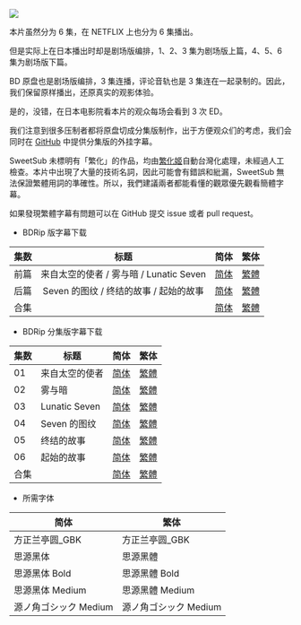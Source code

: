 ![](https://p.sda1.dev/5/87290e9195852479a4034793abd4ecf4/ETBGv3.jpg)

本片虽然分为 6 集，在 NETFLIX 上也分为 6 集播出。

但是实际上在日本播出时却是剧场版编排，1、2、3 集为剧场版上篇，4、5、6 集为剧场版下篇。

BD 原盘也是剧场版编排，3 集连播，评论音轨也是 3 集连在一起录制的。因此，我们保留原样播出，还原真实的观影体验。

是的，没错，在日本电影院看本片的观众每场会看到 3 次 ED。

我们注意到很多压制者都将原盘切成分集版制作，出于方便观众们的考虑，我们会同时在 [GitHub](https://github.com/SweetSub/SweetSub-source/tree/master/The%20Orbital%20Children#BDRip%20分集版字幕下载) 中提供分集版的外挂字幕。

SweetSub 未標明有「繁化」的作品，均由[繁化姬](https://zhconvert.org/)自動台灣化處理，未經過人工檢查。本片中出現了大量的技術名詞，因此可能會有錯誤和紕漏，SweetSub 無法保證繁體用詞的準確性。所以，我們建議兩者都能看懂的觀眾優先觀看簡體字幕。

如果發現繁體字幕有問題可以在 GitHub 提交 issue 或者 pull request。

&NewLine;
&NewLine;
* BDRip 版字幕下载

| 集数 | 标题 | 简体 | 繁体 |
| :-: | :-: | :-: | :-: |
| 前篇 | 来自太空的使者 / 雾与暗 / Lunatic Seven | [简体](https://raw.githubusercontent.com/SweetSub/SweetSub-source/master/The%20Orbital%20Children/%5BSweetSub%5D%20The%20Orbital%20Children%20-%20Movie%2001.chs.ass) | [繁體](https://raw.githubusercontent.com/SweetSub/SweetSub-source/master/The%20Orbital%20Children/%5BSweetSub%5D%20The%20Orbital%20Children%20-%20Movie%2001.cht.ass) |
| 后篇 | Seven 的图纹 / 终结的故事 / 起始的故事 | [简体](https://raw.githubusercontent.com/SweetSub/SweetSub-source/master/The%20Orbital%20Children/%5BSweetSub%5D%20The%20Orbital%20Children%20-%20Movie%2002.chs.ass) | [繁體](https://raw.githubusercontent.com/SweetSub/SweetSub-source/master/The%20Orbital%20Children/%5BSweetSub%5D%20The%20Orbital%20Children%20-%20Movie%2002.cht.ass) |
| 合集 |   | [简体](https://raw.githubusercontent.com/SweetSub/SweetSub-source/master/The%20Orbital%20Children/%5BSweetSub%5D%20The%20Orbital%20Children%20-%20BDRip%20Subtitles.chs.zip) | [繁體](https://raw.githubusercontent.com/SweetSub/SweetSub-source/master/The%20Orbital%20Children/%5BSweetSub%5D%20The%20Orbital%20Children%20-%20BDRip%20Subtitles.cht.zip) |

&NewLine;
&NewLine;
* BDRip 分集版字幕下载

| 集数 | 标题 | 简体 | 繁体 |
| - | - | - | - |
| 01 | 来自太空的使者 | [简体](https://raw.githubusercontent.com/SweetSub/SweetSub-source/master/The%20Orbital%20Children/BDRip%20(Episode%20ver.)/%5BSweetSub%5D%20The%20Orbital%20Children%20-%2001.chs.ass) | [繁體](https://raw.githubusercontent.com/SweetSub/SweetSub-source/master/The%20Orbital%20Children/BDRip%20(Episode%20ver.)/%5BSweetSub%5D%20The%20Orbital%20Children%20-%2001.cht.ass) |
| 02 | 雾与暗 | [简体](https://raw.githubusercontent.com/SweetSub/SweetSub-source/master/The%20Orbital%20Children/BDRip%20(Episode%20ver.)/%5BSweetSub%5D%20The%20Orbital%20Children%20-%2002.chs.ass) | [繁體](https://raw.githubusercontent.com/SweetSub/SweetSub-source/master/The%20Orbital%20Children/BDRip%20(Episode%20ver.)/%5BSweetSub%5D%20The%20Orbital%20Children%20-%2002.cht.ass) |
| 03 | Lunatic Seven | [简体](https://raw.githubusercontent.com/SweetSub/SweetSub-source/master/The%20Orbital%20Children/BDRip%20(Episode%20ver.)/%5BSweetSub%5D%20The%20Orbital%20Children%20-%2003.chs.ass) | [繁體](https://raw.githubusercontent.com/SweetSub/SweetSub-source/master/The%20Orbital%20Children/BDRip%20(Episode%20ver.)/%5BSweetSub%5D%20The%20Orbital%20Children%20-%2003.cht.ass) |
| 04 | Seven 的图纹 | [简体](https://raw.githubusercontent.com/SweetSub/SweetSub-source/master/The%20Orbital%20Children/BDRip%20(Episode%20ver.)/%5BSweetSub%5D%20The%20Orbital%20Children%20-%2004.chs.ass) | [繁體](https://raw.githubusercontent.com/SweetSub/SweetSub-source/master/The%20Orbital%20Children/BDRip%20(Episode%20ver.)/%5BSweetSub%5D%20The%20Orbital%20Children%20-%2004.cht.ass) |
| 05 | 终结的故事 | [简体](https://raw.githubusercontent.com/SweetSub/SweetSub-source/master/The%20Orbital%20Children/BDRip%20(Episode%20ver.)/%5BSweetSub%5D%20The%20Orbital%20Children%20-%2005.chs.ass) | [繁體](https://raw.githubusercontent.com/SweetSub/SweetSub-source/master/The%20Orbital%20Children/BDRip%20(Episode%20ver.)/%5BSweetSub%5D%20The%20Orbital%20Children%20-%2005.cht.ass) |
| 06 | 起始的故事 | [简体](https://raw.githubusercontent.com/SweetSub/SweetSub-source/master/The%20Orbital%20Children/BDRip%20(Episode%20ver.)/%5BSweetSub%5D%20The%20Orbital%20Children%20-%2006.chs.ass) | [繁體](https://raw.githubusercontent.com/SweetSub/SweetSub-source/master/The%20Orbital%20Children/BDRip%20(Episode%20ver.)/%5BSweetSub%5D%20The%20Orbital%20Children%20-%2006.cht.ass) |
| 合集 |   | [简体](https://raw.githubusercontent.com/SweetSub/SweetSub-source/master/The%20Orbital%20Children/BDRip%20(Episode%20ver.)/%5BSweetSub%5D%20The%20Orbital%20Children%20-%20BDRip%20(Episode%20ver.)%20Subtitles.chs.zip) | [繁體](https://raw.githubusercontent.com/SweetSub/SweetSub-source/master/The%20Orbital%20Children/BDRip%20(Episode%20ver.)/%5BSweetSub%5D%20The%20Orbital%20Children%20-%20BDRip%20(Episode%20ver.)%20Subtitles.cht.zip) |

&NewLine;
&NewLine;
* 所需字体

|简体   | 繁体|
| - | - |
| 方正兰亭圆_GBK | 方正兰亭圆_GBK |
| 思源黑体 | 思源黑體 |
| 思源黑体 Bold |思源黑體 Bold |
| 思源黑体 Medium |思源黑體 Medium |
| 源ノ角ゴシック Medium | 源ノ角ゴシック Medium |
